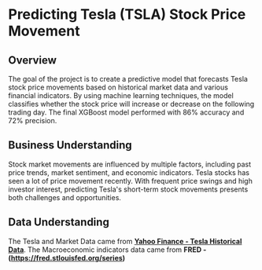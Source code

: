 # Predicting Tesla (TSLA) Stock Price Movement

## Overview
The goal of the project is to create a predictive model that forecasts Tesla stock price movements based on historical market data and various financial indicators. By using machine learning techniques, the model classifies whether the stock price will increase or decrease on the following trading day. The final XGBoost model performed with 86% accuracy and 72% precision.

## Business Understanding
Stock market movements are influenced by multiple factors, including past price trends, market sentiment, and economic indicators. Tesla stocks has seen a lot of price movement recently. With frequent price swings and high investor interest, predicting Tesla's short-term stock movements presents both challenges and opportunities. 

## Data Understanding 
The Tesla and Market Data came from **[Yahoo Finance - Tesla Historical Data](https://finance.yahoo.com/quote/TSLA/history/)**. The Macroeconomic indicators data came from **FRED - (https://fred.stlouisfed.org/series)**
